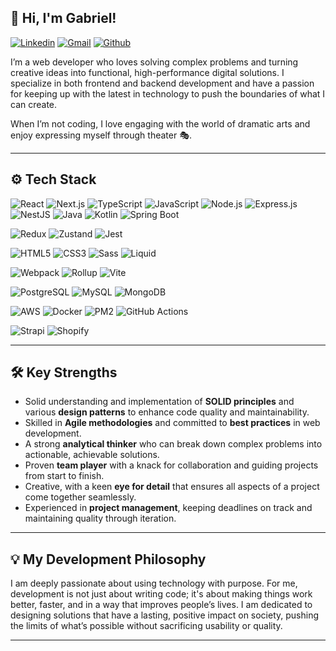 ## 👋 Hi, I'm Gabriel!

[![Linkedin](https://img.shields.io/badge/-LinkedIn-blue?style=flat&logo=Linkedin&logoColor=white)](https://www.linkedin.com/in/gabriel-s%C3%A1nchez-rodrigo-73b5a21a1/)
[![Gmail](https://img.shields.io/badge/-Gmail-c14438?style=flat&logo=Gmail&logoColor=white)](mailto:gsanchezrodrigo@gmail.com)
[![Github](https://img.shields.io/github/followers/gabysanchez?label=Follow&style=social)](https://github.com/gabysanchez)


I’m a web developer who loves solving complex problems and turning creative ideas into functional, high-performance digital solutions. I specialize in both frontend and backend development and have a passion for keeping up with the latest in technology to push the boundaries of what I can create.

When I’m not coding, I love engaging with the world of dramatic arts and enjoy expressing myself through theater 🎭. 

---

## ⚙️ Tech Stack
![React](https://img.shields.io/badge/-React-05122A?style=flat-square&logo=react)
![Next.js](https://img.shields.io/badge/-Next.js-05122A?style=flat-square&logo=next.js)
![TypeScript](https://img.shields.io/badge/-TypeScript-05122A?style=flat-square&logo=typescript)
![JavaScript](https://img.shields.io/badge/-JavaScript-05122A?style=flat-square&logo=javascript&logoColor=F7DF1E)
![Node.js](https://img.shields.io/badge/-Node.js-05122A?style=flat-square&logo=node.js&logoColor=339933)
![Express.js](https://img.shields.io/badge/-Express.js-05122A?style=flat-square&logo=express&logoColor=339933)
![NestJS](https://img.shields.io/badge/-NestJS-05122A?style=flat-square&logo=nestjs&logoColor=E0234E)
![Java](https://img.shields.io/badge/-Java-05122A?style=flat-square&logo=java&logoColor=007396)
![Kotlin](https://img.shields.io/badge/-Kotlin-05122A?style=flat-square&logo=kotlin&logoColor=0095D5)
![Spring Boot](https://img.shields.io/badge/-Spring%20Boot-05122A?style=flat-square&logo=springboot&logoColor=6DB33F)

![Redux](https://img.shields.io/badge/-Redux-05122A?style=flat-square&logo=redux&logoColor=764ABC)
![Zustand](https://img.shields.io/badge/-Zustand-05122A?style=flat-square&logo=zustand)
![Jest](https://img.shields.io/badge/-Jest-05122A?style=flat-square&logo=jest&logoColor=C21325)

![HTML5](https://img.shields.io/badge/-HTML5-05122A?style=flat-square&logo=html5&logoColor=E34F26)
![CSS3](https://img.shields.io/badge/-CSS3-05122A?style=flat-square&logo=css3&logoColor=1572B6)
![Sass](https://img.shields.io/badge/-Sass-05122A?style=flat-square&logo=sass)
![Liquid](https://img.shields.io/badge/-Liquid-05122A?style=flat-square&logo=shopify&logoColor=7AB55C)

![Webpack](https://img.shields.io/badge/-Webpack-05122A?style=flat-square&logo=webpack&logoColor=8DD6F9)
![Rollup](https://img.shields.io/badge/-Rollup-05122A?style=flat-square&logo=rollup.js&logoColor=E34F26)
![Vite](https://img.shields.io/badge/-Vite-05122A?style=flat-square&logo=vite&logoColor=646CFF)

![PostgreSQL](https://img.shields.io/badge/-PostgreSQL-05122A?style=flat-square&logo=postgresql&logoColor=4169E1)
![MySQL](https://img.shields.io/badge/-MySQL-05122A?style=flat-square&logo=mysql&logoColor=4479A1)
![MongoDB](https://img.shields.io/badge/-MongoDB-05122A?style=flat-square&logo=mongodb&logoColor=47A248)

![AWS](https://img.shields.io/badge/-AWS-05122A?style=flat-square&logo=amazonaws&logoColor=232F3E)
![Docker](https://img.shields.io/badge/-Docker-05122A?style=flat-square&logo=docker)
![PM2](https://img.shields.io/badge/-PM2-05122A?style=flat-square&logo=pm2&logoColor=2B037A)
![GitHub Actions](https://img.shields.io/badge/-GitHub%20Actions-05122A?style=flat-square&logo=githubactions&logoColor=2088FF)

![Strapi](https://img.shields.io/badge/-Strapi-05122A?style=flat-square&logo=strapi&logoColor=8E75FF)
![Shopify](https://img.shields.io/badge/-Shopify-05122A?style=flat-square&logo=shopify&logoColor=7AB55C)

---

## 🛠️ Key Strengths

- Solid understanding and implementation of **SOLID principles** and various **design patterns** to enhance code quality and maintainability.
- Skilled in **Agile methodologies** and committed to **best practices** in web development.
- A strong **analytical thinker** who can break down complex problems into actionable, achievable solutions.
- Proven **team player** with a knack for collaboration and guiding projects from start to finish.
- Creative, with a keen **eye for detail** that ensures all aspects of a project come together seamlessly.
- Experienced in **project management**, keeping deadlines on track and maintaining quality through iteration.

---

## 💡 My Development Philosophy

I am deeply passionate about using technology with purpose. For me, development is not just about writing code; it's about making things work better, faster, and in a way that improves people’s lives. I am dedicated to designing solutions that have a lasting, positive impact on society, pushing the limits of what’s possible without sacrificing usability or quality.

---

